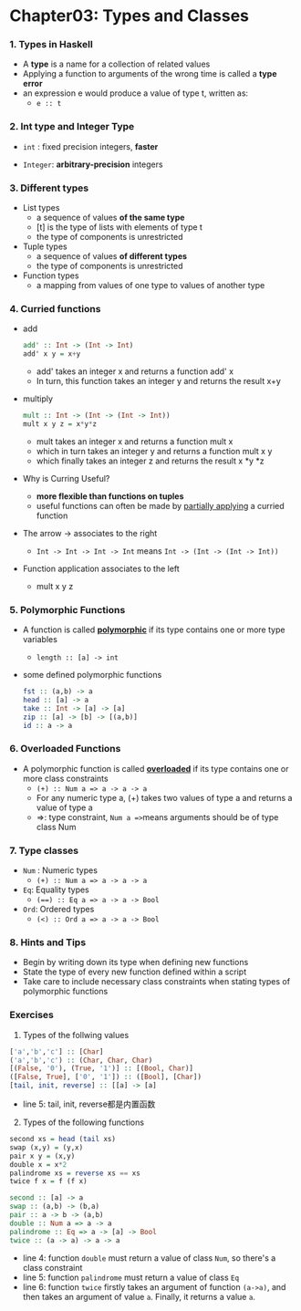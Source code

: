 # Chapter03: Types and Classes

### 1. Types in Haskell

-   A **type** is a name for a collection of related values
-   Applying a function to arguments of the wrong time is called a **type error**
-   an expression e would produce a value of type t, written as:
    -   `e :: t`

### 2. Int type and Integer Type

-   `int` : fixed precision integers, **faster**

-   `Integer`: **arbitrary-precision** integers

### 3. Different types

-   List types
    -   a sequence of values **of the same type**
    -   [t] is the type of lists with elements of type t
    -   the type of components is unrestricted
-   Tuple types
    -   a sequence of values **of different types**
    -   the type of components is unrestricted
-   Function types
    -   a mapping from values of one type to values of another type

### 4. Curried functions

-   add

    ```haskell
    add' :: Int -> (Int -> Int)
    add' x y = x+y
    ```

    -   add' takes an integer x and returns a function add' x
    -   In turn, this function takes an integer y and returns the result x+y

-   multiply

    ```haskell
    mult :: Int -> (Int -> (Int -> Int))
    mult x y z = x*y*z
    ```

    -   mult takes an integer x and returns a function mult x
    -   which in turn takes an integer y and returns a function mult x y
    -   which finally takes an integer z and returns the result x *y *z

-   Why is Curring Useful?

    -   **more flexible than functions on tuples**
    -   useful functions can often be made by <u>partially applying</u> a curried function

-   The arrow -> associates to the right

    -   `Int -> Int -> Int -> Int` means `Int -> (Int -> (Int -> Int))`

-   Function application associates to the left

    -   mult x y z

### 5. Polymorphic Functions

-   A function is called **<u>polymorphic</u>** if its type contains one or more type variables

    -   `length :: [a] -> int`

-   some defined polymorphic functions

    ```haskell
    fst :: (a,b) -> a
    head :: [a] -> a
    take :: Int -> [a] -> [a]
    zip :: [a] -> [b] -> [(a,b)]
    id :: a -> a
    ```

### 6. Overloaded Functions

-   A polymorphic function is called **<u>overloaded</u>** if its type contains one or more class constraints
    -   `(+) :: Num a => a -> a -> a`
    -   For any numeric type a, (+) takes two values of type a and returns a value of type a
    -   =>: type constraint, `Num a =>`means arguments should be of type class Num

### 7. Type classes

-   `Num` : Numeric types
    -   `(+) :: Num a => a -> a -> a`
-   `Eq`: Equality types
    -   `(==) :: Eq a => a -> a -> Bool `
-   `Ord`: Ordered types
    -   `(<) :: Ord a => a -> a -> Bool `

### 8. Hints and Tips

-   Begin by writing down its type when defining new functions
-   State the type of every new function defined within a script
-   Take care to include necessary class constraints when stating types of polymorphic functions

### Exercises

1.   Types of the follwing values

```haskell
['a','b','c'] :: [Char]
('a','b','c') :: (Char, Char, Char)
[(False, '0'), (True, '1')] :: [(Bool, Char)]
([False, True], ['0', '1']) :: ([Bool], [Char])
[tail, init, reverse] :: [[a] -> [a]
```

-   line 5: tail, init, reverse都是内置函数

2.   Types of the following functions

```haskell
second xs = head (tail xs)
swap (x,y) = (y,x)
pair x y = (x,y)
double x = x*2
palindrome xs = reverse xs == xs
twice f x = f (f x)
```

```haskell
second :: [a] -> a
swap :: (a,b) -> (b,a)
pair :: a -> b -> (a,b)
double :: Num a => a -> a
palindrome :: Eq => a -> [a] -> Bool
twice :: (a -> a) -> a -> a
```

-   line 4: function `double` must return a value of class `Num`, so there's a class constraint
-   line 5: function `palindrome` must return a value of class `Eq`
-   line 6: function `twice` firstly takes an argument of function `(a->a)`, and then takes an argument of value `a`. Finally, it returns a value `a`.




